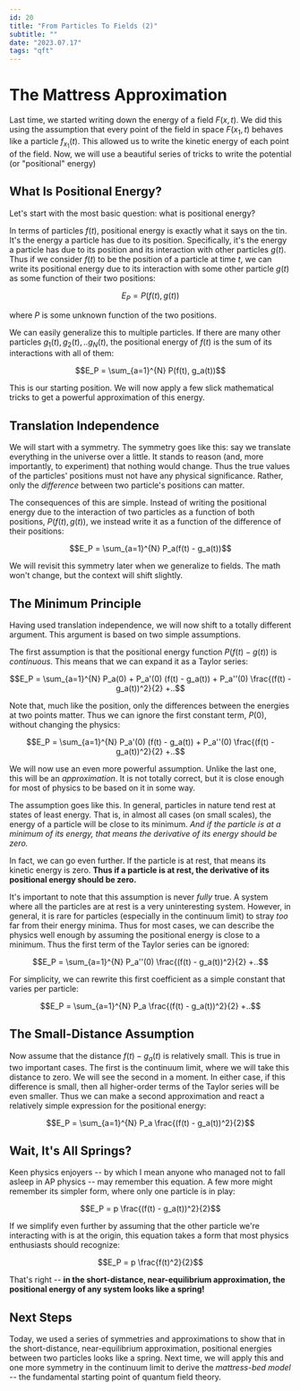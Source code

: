```yaml
---
id: 20
title: "From Particles To Fields (2)"
subtitle: ""
date: "2023.07.17"
tags: "qft"
---
```


# The Mattress Approximation

Last time, we started writing down the energy of a field $`F(x, t)`$. We did this using the assumption that every point of the field in space $`F(x_1, t)`$ behaves like a particle $`f_{x_1}(t)`$. This allowed us to write the kinetic energy of each point of the field. Now, we will use a beautiful series of tricks to write the potential (or "positional" energy)

## What Is Positional Energy?

Let's start with the most basic question: what is positional energy?

In terms of particles $`f(t)`$, positional energy is exactly what it says on the tin. It's the energy a particle has due to its position. Specifically, it's the energy a particle has due to its position and its interaction with other particles $`g(t)`$. Thus if we consider $`f(t)`$ to be the position of a particle at time $`t`$, we can write its positional energy due to its interaction with some other particle $`g(t)`$ as some function of their two positions:

```math
E_P = P(f(t), g(t))
```

where $`P`$ is some unknown function of the two positions.

We can easily generalize this to multiple particles. If there are many other particles $`g_1(t), g_2(t),.. g_N(t)`$, the positional energy of $`f(t)`$ is the sum of its interactions with all of them:

```math
E_P = \sum_{a=1}^{N} P(f(t), g_a(t))
```

This is our starting position. We will now apply a few slick mathematical tricks to get a powerful approximation of this energy.

## Translation Independence

We will start with a symmetry. The symmetry goes like this: say we translate everything in the universe over a little. It stands to reason (and, more importantly, to experiment) that nothing would change. Thus the true values of the particles' positions must not have any physical significance. Rather, only the *difference* between two particle's positions can matter.

The consequences of this are simple. Instead of writing the positional energy due to the interaction of two particles as a function of both positions, $`P(f(t), g(t))`$, we instead write it as a function of the difference of their positions:

```math
E_P = \sum_{a=1}^{N} P_a(f(t) - g_a(t))
```

We will revisit this symmetry later when we generalize to fields. The math won't change, but the context will shift slightly.

## The Minimum Principle

Having used translation independence, we will now shift to a totally different argument. This argument is based on two simple assumptions.

The first assumption is that the positional energy function $`P(f(t) - g(t))`$ is *continuous*. This means that we can expand it as a Taylor series:

```math
E_P = \sum_{a=1}^{N} P_a(0) + P_a'(0) (f(t) - g_a(t)) + P_a''(0) \frac{(f(t) - g_a(t))^2}{2} +..
```

Note that, much like the position, only the differences between the energies at two points matter. Thus we can ignore the first constant term, $`P(0)`$, without changing the physics:

```math
E_P = \sum_{a=1}^{N} P_a'(0) (f(t) - g_a(t)) + P_a''(0) \frac{(f(t) - g_a(t))^2}{2} +..
```

We will now use an even more powerful assumption. Unlike the last one, this will be an *approximation*. It is not totally correct, but it is close enough for most of physics to be based on it in some way.

The assumption goes like this. In general, particles in nature tend rest at states of least energy. That is, in almost all cases (on small scales), the energy of a particle will be close to its minimum. *And if the particle is at a minimum of its energy, that means the derivative of its energy should be zero.*

In fact, we can go even further. If the particle is at rest, that means its kinetic energy is zero. **Thus if a particle is at rest, the derivative of its positional energy should be zero.**

It's important to note that this assumption is never *fully* true. A system where all the particles are at rest is a very uninteresting system. However, in general, it is rare for particles (especially in the continuum limit) to stray *too* far from their energy minima. Thus for most cases, we can describe the physics well enough by assuming the positional energy is close to a minimum. Thus the first term of the Taylor series can be ignored:

```math
E_P = \sum_{a=1}^{N} P_a''(0) \frac{(f(t) - g_a(t))^2}{2} +..
```

For simplicity, we can rewrite this first coefficient as a simple constant that varies per particle:

```math
E_P = \sum_{a=1}^{N} P_a \frac{(f(t) - g_a(t))^2}{2} +..
```

## The Small-Distance Assumption

Now assume that the distance $`f(t) - g_a(t)`$ is relatively small. This is true in two important cases. The first is the continuum limit, where we will take this distance to zero. We will see the second in a moment. In either case, if this difference is small, then all higher-order terms of the Taylor series will be even smaller. Thus we can make a second approximation and react a relatively simple expression for the positional energy:

```math
E_P = \sum_{a=1}^{N} P_a \frac{(f(t) - g_a(t))^2}{2}
```

## Wait, It's All Springs?

Keen physics enjoyers -- by which I mean anyone who managed not to fall asleep in AP physics -- may remember this equation. A few more might remember its simpler form, where only one particle is in play:

```math
E_P = p \frac{(f(t) - g_a(t))^2}{2}
```

If we simplify even further by assuming that the other particle we're interacting with is at the origin, this equation takes a form that most physics enthusiasts should recognize:

```math
E_P = p \frac{f(t)^2}{2}
```

That's right -- **in the short-distance, near-equilibrium approximation, the positional energy of any system looks like a spring!**

## Next Steps

Today, we used a series of symmetries and approximations to show that in the short-distance, near-equilibrium approximation, positional energies between two particles looks like a spring. Next time, we will apply this and one more symmetry in the continuum limit to derive the *mattress-bed model* -- the fundamental starting point of quantum field theory.
